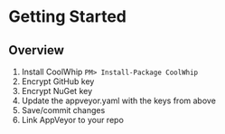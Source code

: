 ﻿Getting Started
====================

Overview
-------------------

1. Install CoolWhip `PM> Install-Package CoolWhip`
2. Encrypt GitHub key
3. Encrypt NuGet key
4. Update the appveyor.yaml with the keys from above
5. Save/commit changes
6. Link AppVeyor to your repo
